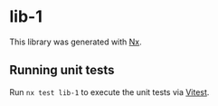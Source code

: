 # lib-1

This library was generated with [Nx](https://nx.dev).

## Running unit tests

Run `nx test lib-1` to execute the unit tests via [Vitest](https://vitest.dev/).
